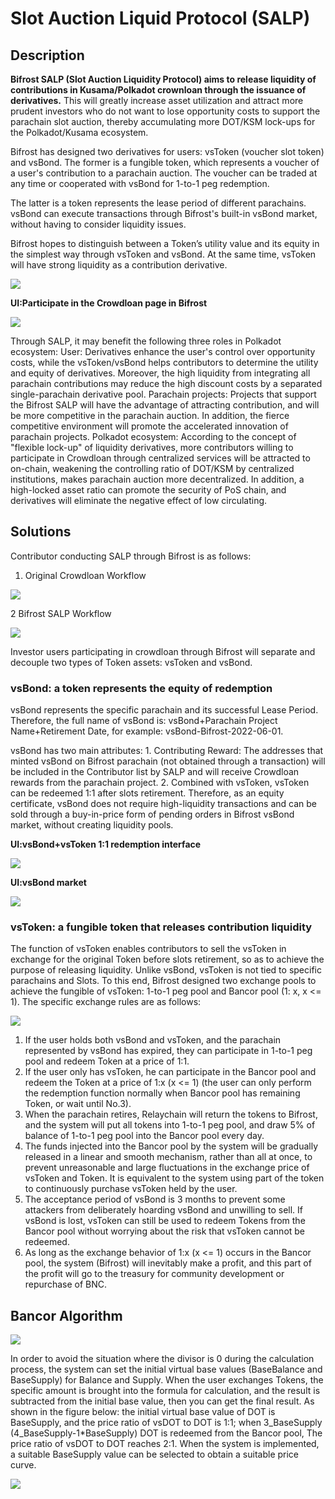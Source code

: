 # Slot Auction Liquid Protocol (SALP)

## Description

**Bifrost SALP (Slot Auction Liquidity Protocol) aims to release liquidity of contributions in Kusama/Polkadot crownloan through the issuance of derivatives.** This will greatly increase asset utilization and attract more prudent investors who do not want to lose opportunity costs to support the parachain slot auction, thereby accumulating more DOT/KSM lock-ups for the Polkadot/Kusama ecosystem.

Bifrost has designed two derivatives for users: vsToken (voucher slot token) and vsBond. The former is a fungible token, which represents a voucher of a user's contribution to a parachain auction. The voucher can be traded at any time or cooperated with vsBond for 1-to-1 peg redemption.

The latter is a token represents the lease period of different parachains. vsBond can execute transactions through Bifrost's built-in vsBond market, without having to consider liquidity issues.

Bifrost hopes to distinguish between a Token’s utility value and its equity in the simplest way through vsToken and vsBond. At the same time, vsToken will have strong liquidity as a contribution derivative.

![](../.gitbook/assets/PLO-111.png)

**UI:Participate in the Crowdloan page in Bifrost**

![](../.gitbook/assets/z1.png)

Through SALP, it may benefit the following three roles in Polkadot ecosystem: User: Derivatives enhance the user's control over opportunity costs, while the vsToken/vsBond helps contributors to determine the utility and equity of derivatives. Moreover, the high liquidity from integrating all parachain contributions may reduce the high discount costs by a separated single-parachain derivative pool. Parachain projects: Projects that support the Bifrost SALP will have the advantage of attracting contribution, and will be more competitive in the parachain auction. In addition, the fierce competitive environment will promote the accelerated innovation of parachain projects. Polkadot ecosystem: According to the concept of "flexible lock-up" of liquidity derivatives, more contributors willing to participate in Crowdloan through centralized services will be attracted to on-chain, weakening the controlling ratio of DOT/KSM by centralized institutions, makes parachain auction more decentralized. In addition, a high-locked asset ratio can promote the security of PoS chain, and derivatives will eliminate the negative effect of low circulating.

## Solutions

Contributor conducting SALP through Bifrost is as follows:

1. Original Crowdloan Workflow

![](../.gitbook/assets/PLO-Original-Users.png)

2 Bifrost SALP Workflow

![](../.gitbook/assets/PLO-users.png)

Investor users participating in crowdloan through Bifrost will separate and decouple two types of Token assets: vsToken and vsBond.

### vsBond: a token represents the equity of redemption

vsBond represents the specific parachain and its successful Lease Period. Therefore, the full name of vsBond is: vsBond+Parachain Project Name+Retirement Date, for example: vsBond-Bifrost-2022-06-01.

vsBond has two main attributes: 1. Contributing Reward: The addresses that minted vsBond on Bifrost parachain (not obtained through a transaction) will be included in the Contributor list by SALP and will receive Crowdloan rewards from the parachain project. 2. Combined with vsToken, vsToken can be redeemed 1:1 after slots retirement. Therefore, as an equity certificate, vsBond does not require high-liquidity transactions and can be sold through a buy-in-price form of pending orders in Bifrost vsBond market, without creating liquidity pools.

**UI:vsBond+vsToken 1:1 redemption interface**

![](../.gitbook/assets/z2.png)

**UI:vsBond market**

![](../.gitbook/assets/z3.png)

### vsToken: a fungible token that releases contribution liquidity

The function of vsToken enables contributors to sell the vsToken in exchange for the original Token before slots retirement, so as to achieve the purpose of releasing liquidity. Unlike vsBond, vsToken is not tied to specific parachains and Slots. To this end, Bifrost designed two exchange pools to achieve the fungible of vsToken: 1-to-1 peg pool and Bancor pool (1: x, x <= 1). The specific exchange rules are as follows:

![](../.gitbook/assets/SALP-Users.png)

1. If the user holds both vsBond and vsToken, and the parachain represented by vsBond has expired, they can participate in 1-to-1 peg pool and redeem Token at a price of 1:1.
2. If the user only has vsToken, he can participate in the Bancor pool and redeem the Token at a price of 1:x (x <= 1) (the user can only perform the redemption function normally when Bancor pool has remaining Token, or wait until No.3).
3. When the parachain retires, Relaychain will return the tokens to Bifrost, and the system will put all tokens into 1-to-1 peg pool, and draw 5% of balance of 1-to-1 peg pool into the Bancor pool every day.
4. The funds injected into the Bancor pool by the system will be gradually released in a linear and smooth mechanism, rather than all at once, to prevent unreasonable and large fluctuations in the exchange price of vsToken and Token. It is equivalent to the system using part of the token to continuously purchase vsToken held by the user.
5. The acceptance period of vsBond is 3 months to prevent some attackers from deliberately hoarding vsBond and unwilling to sell. If vsBond is lost, vsToken can still be used to redeem Tokens from the Bancor pool without worrying about the risk that vsToken cannot be redeemed.
6. As long as the exchange behavior of 1:x (x <= 1) occurs in the Bancor pool, the system (Bifrost) will inevitably make a profit, and this part of the profit will go to the treasury for community development or repurchase of BNC.

## Bancor Algorithm

![](<../.gitbook/assets/bancor (1).png>)

In order to avoid the situation where the divisor is 0 during the calculation process, the system can set the initial virtual base values (BaseBalance and BaseSupply) for Balance and Supply. When the user exchanges Tokens, the specific amount is brought into the formula for calculation, and the result is subtracted from the initial base value, then you can get the final result. As shown in the figure below: the initial virtual base value of DOT is BaseSupply, and the price ratio of vsDOT to DOT is 1:1; when 3\_BaseSupply (4\_BaseSupply-1\*BaseSupply) DOT is redeemed from the Bancor pool, The price ratio of vsDOT to DOT reaches 2:1. When the system is implemented, a suitable BaseSupply value can be selected to obtain a suitable price curve.

![](<../.gitbook/assets/bancor curve.png>)
